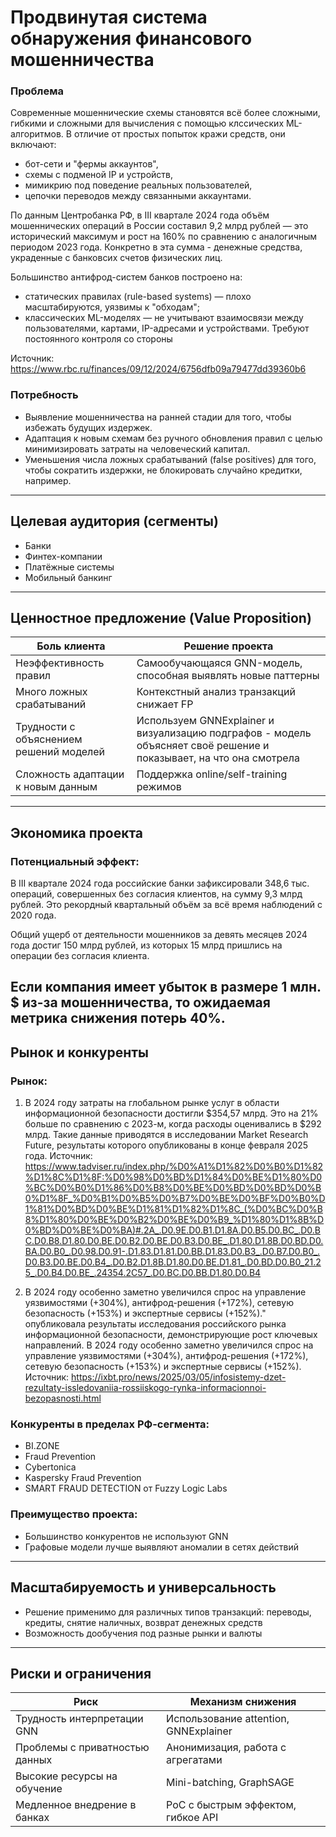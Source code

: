 # Продвинутая система обнаружения финансового мошенничества

### Проблема
Современные мошеннические схемы становятся всё более сложными, гибкими и сложными для вычисления с помощью клссических ML-алгоритмов. В отличие от простых попыток кражи средств, они включают:

- бот-сети и "фермы аккаунтов",
- схемы с подменой IP и устройств,
- мимикрию под поведение реальных пользователей,
- цепочки переводов между связанными аккаунтами.

По данным Центробанка РФ, в III квартале 2024 года объём мошеннических операций в России составил 9,2 млрд рублей — это исторический максимум и рост на 160% по сравнению с аналогичным периодом 2023 года. Конкретно в эта сумма - денежные средства, украденные с банковсих счетов физических лиц.

Большинство антифрод-систем банков построено на:

- статических правилах (rule-based systems) — плохо масштабируются, уязвимы к "обходам";
- классических ML-моделях — не учитывают взаимосвязи между пользователями, картами, IP-адресами и устройствами. Требуют постоянного контроля со стороны

Источник: https://www.rbc.ru/finances/09/12/2024/6756dfb09a79477dd39360b6

### Потребность
- Выявление мошенничества на ранней стадии для того, чтобы избежать будущих издержек.
- Адаптация к новым схемам без ручного обновления правил с целью минимизировать затраты на человеческий капитал.
- Уменьшения числа ложных срабатываний (false positives) для того, чтобы сократить издержки, не блокировать случайно кредитки, например.

---

## Целевая аудитория (сегменты)

- Банки
- Финтех-компании
- Платёжные системы
- Мобильный банкинг 

---

## Ценностное предложение (Value Proposition)

| Боль клиента                           | Решение проекта |
|----------------------------------------|-----------------|
| Неэффективность правил                 | Самообучающаяся GNN-модель, способная выявлять новые паттерны |
| Много ложных срабатываний              | Контекстный анализ транзакций снижает FP |
| Трудности с объяснением решений моделей| Используем GNNExplainer и визуализацию подграфов - модель объясняет своё решение и показывает, на что она смотрела |
| Сложность адаптации к новым данным     | Поддержка online/self-training режимов |

---

## Экономика проекта

### Потенциальный эффект:
В III квартале 2024 года российские банки зафиксировали 348,6 тыс. операций, совершенных без согласия клиентов, на сумму 9,3 млрд рублей. Это рекордный квартальный объём за всё время наблюдений с 2020 года. ​  

Общий ущерб от деятельности мошенников за девять месяцев 2024 года достиг 150 млрд рублей, из которых 15 млрд пришлись на операции без согласия клиента.

Если компания имеет убыток в размере 1 млн. $ из-за мошенничества, то ожидаемая метрика снижения потерь 40%.
---

## Рынок и конкуренты

### Рынок:
1) В 2024 году затраты на глобальном рынке услуг в области информационной безопасности достигли $354,57 млрд. Это на 21% больше по сравнению с 2023-м, когда расходы оценивались в $292 млрд. Такие данные приводятся в исследовании Market Research Future, результаты которого опубликованы в конце февраля 2025 года. 
Источник: https://www.tadviser.ru/index.php/%D0%A1%D1%82%D0%B0%D1%82%D1%8C%D1%8F:%D0%98%D0%BD%D1%84%D0%BE%D1%80%D0%BC%D0%B0%D1%86%D0%B8%D0%BE%D0%BD%D0%BD%D0%B0%D1%8F_%D0%B1%D0%B5%D0%B7%D0%BE%D0%BF%D0%B0%D1%81%D0%BD%D0%BE%D1%81%D1%82%D1%8C_(%D0%BC%D0%B8%D1%80%D0%BE%D0%B2%D0%BE%D0%B9_%D1%80%D1%8B%D0%BD%D0%BE%D0%BA)#.2A_.D0.9E.D0.B1.D1.8A.D0.B5.D0.BC_.D0.BC.D0.B8.D1.80.D0.BE.D0.B2.D0.BE.D0.B3.D0.BE_.D1.80.D1.8B.D0.BD.D0.BA.D0.B0_.D0.98.D0.91-.D1.83.D1.81.D0.BB.D1.83.D0.B3_.D0.B7.D0.B0_.D0.B3.D0.BE.D0.B4_.D0.B2.D1.8B.D1.80.D0.BE.D1.81_.D0.BD.D0.B0_21.25_.D0.B4.D0.BE_.24354.2C57_.D0.BC.D0.BB.D1.80.D0.B4

2)  В 2024 году особенно заметно увеличился спрос на управление уязвимостями (+304%), антифрод-решения (+172%), сетевую безопасность (+153%) и экспертные сервисы (+152%)." опубликовала результаты исследования российского рынка информационной безопасности, демонстрирующие рост ключевых направлений. В 2024 году особенно заметно увеличился спрос на управление уязвимостями (+304%), антифрод-решения (+172%), сетевую безопасность (+153%) и экспертные сервисы (+152%).
Источник: https://ixbt.pro/news/2025/03/05/infosistemy-dzet-rezultaty-issledovaniia-rossiiskogo-rynka-informacionnoi-bezopasnosti.html

### Конкуренты в пределах РФ-сегмента:

- BI.ZONE
- Fraud Prevention
- Cybertonica
- Kaspersky Fraud Prevention
- SMART FRAUD DETECTION от Fuzzy Logic Labs

### Преимущество проекта:
- Большинство конкурентов не используют GNN
- Графовые модели лучше выявляют аномалии в сетях действий

---

## Масштабируемость и универсальность

- Решение применимо для различных типов транзакций: переводы, кредиты, снятие наличных, возврат денежных средств
- Возможность дообучения под разные рынки и валюты

---

## Риски и ограничения

| Риск                                  | Механизм снижения |
|---------------------------------------|--------------------|
| Трудность интерпретации GNN           | Использование attention, GNNExplainer |
| Проблемы с приватностью данных        | Анонимизация, работа с агрегатами |
| Высокие ресурсы на обучение           | Mini-batching, GraphSAGE | ?*
| Медленное внедрение в банках          | PoC с быстрым эффектом, гибкое API | ?*
